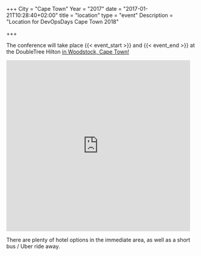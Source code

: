 +++
City = "Cape Town"
Year = "2017"
date = "2017-01-21T10:28:40+02:00"
title = "location"
type = "event"
Description = "Location for DevOpsDays Cape Town 2018"

+++

The conference will take place {{< event_start >}} and {{< event_end >}} at the DoubleTree Hilton <a href="http://doubletree3.hilton.com/en/hotels/south-africa/doubletree-by-hilton-hotel-cape-town-upper-eastside-CPTUEDI/index.html"> in Woodstock, Cape Town!</a>

<iframe src="https://www.google.com/maps/embed?pb=!1m18!1m12!1m3!1d3310.2165120044347!2d18.45541661582785!3d-33.93555902995931!2m3!1f0!2f0!3f0!3m2!1i1024!2i768!4f13.1!3m3!1m2!1s0x1dcc5d096658b9bf%3A0xc254a83857ec7c80!2sDoubleTree+by+Hilton+Hotel+Cape+Town+-+Upper+Eastside!5e0!3m2!1sen!2sza!4v1466714260248" style="width: 600px; max-width: 96%; height: 450px; max-height: 95%; border: 0;" frameborder="0" allowfullscreen></iframe>

<p>
There are plenty of hotel options in the immediate area, as well as a short bus / Uber ride away.

